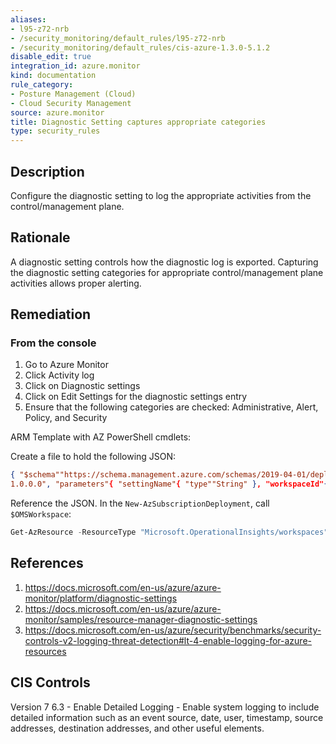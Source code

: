 ```yaml
---
aliases:
- l95-z72-nrb
- /security_monitoring/default_rules/l95-z72-nrb
- /security_monitoring/default_rules/cis-azure-1.3.0-5.1.2
disable_edit: true
integration_id: azure.monitor
kind: documentation
rule_category:
- Posture Management (Cloud)
- Cloud Security Management
source: azure.monitor
title: Diagnostic Setting captures appropriate categories
type: security_rules
---
```


## Description

Configure the diagnostic setting to log the appropriate activities from the control/management plane.

## Rationale

A diagnostic setting controls how the diagnostic log is exported. Capturing the diagnostic setting categories for appropriate control/management plane activities allows proper alerting.

## Remediation

### From the console

1. Go to Azure Monitor
2. Click Activity log
3. Click on Diagnostic settings
4. Click on Edit Settings for the diagnostic settings entry
5. Ensure that the following categories are checked: Administrative, Alert, Policy, and Security

ARM Template with AZ PowerShell cmdlets:

Create a file to hold the following JSON:

```json
{ "$schema""https://schema.management.azure.com/schemas/2019-04-01/deploymentTemplate.json#", "contentVersion""
1.0.0.0", "parameters"{ "settingName"{ "type""String" }, "workspaceId"{ "type""String" } }, "resources"[ { "type""Microsoft.Insights/diagnosticSettings", "apiVersion""2017-05-01-preview", "name""[parameters(''settingName'')]", "dependsOn"[], "properties"{ "workspaceId""[parameters(''workspaceId'')]", "logs"[ { "category""Administrative", "enabled"true }, { "category""Alert", "enabled"true }, { "category""Autoscale", "enabled"false }, { "category""Policy", "enabled"true }, { "category""Recommendation", "enabled"false }, { "category""ResourceHealth", "enabled"false }, { "category""Security", "enabled"true }, { "category""ServiceHealth", "enabled"false } ] } } ] }
```

Reference the JSON. In the `New-AzSubscriptionDeployment`, call `$OMSWorkspace`:

```powershell
Get-AzResource -ResourceType "Microsoft.OperationalInsights/workspaces" -Name <Workspace Name> New-AzSubscriptionDeployment -Name CreateDiagnosticSetting -location eastus -TemplateFile CreateDiagnosticSetting.jsonc -settingName "Send Activity log to workspace" -workspaceId $OMSWorkspace.ResourceId'
```

## References

1. https://docs.microsoft.com/en-us/azure/azure-monitor/platform/diagnostic-settings
2. https://docs.microsoft.com/en-us/azure/azure-monitor/samples/resource-manager-diagnostic-settings
3. https://docs.microsoft.com/en-us/azure/security/benchmarks/security-controls-v2-logging-threat-detection#lt-4-enable-logging-for-azure-resources

## CIS Controls

Version 7 6.3 - Enable Detailed Logging - Enable system logging to include detailed information such as an event source, date, user, timestamp, source addresses, destination addresses, and other useful elements.
